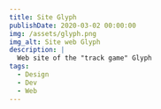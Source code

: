 ```yaml
---
title: Site Glyph
publishDate: 2020-03-02 00:00:00
img: /assets/glyph.png
img_alt: Site web Glyph
description: |
  Web site of the "track game" Glyph
tags:
  - Design
  - Dev
  - Web
---
```


